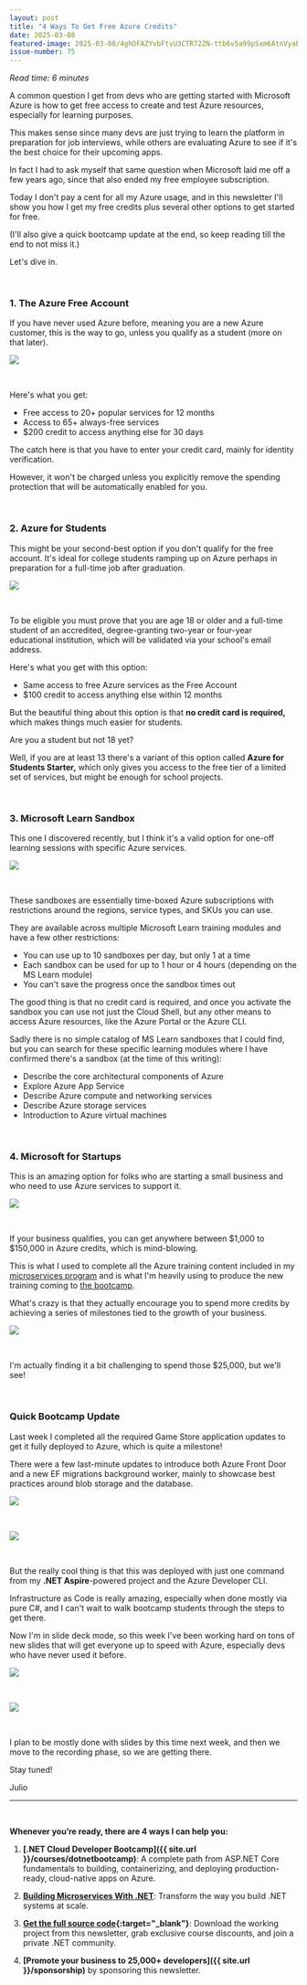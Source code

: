 ```yaml
---
layout: post
title: "4 Ways To Get Free Azure Credits"
date: 2025-03-08
featured-image: 2025-03-08/4ghDFAZYvbFtvU3CTR72ZN-ttb6v5a99pSxm6AtnVyaEc.jpeg
issue-number: 75
---
```


*Read time: 6 minutes*
​

A common question I get from devs who are getting started with Microsoft Azure is how to get free access to create and test Azure resources, especially for learning purposes.

This makes sense since many devs are just trying to learn the platform in preparation for job interviews, while others are evaluating Azure to see if it's the best choice for their upcoming apps.

In fact I had to ask myself that same question when Microsoft laid me off a few years ago, since that also ended my free employee subscription.

Today I don't pay a cent for all my Azure usage, and in this newsletter I'll show you how I get my free credits plus several other options to get started for free.

(I'll also give a quick bootcamp update at the end, so keep reading till the end to not miss it.)

Let's dive in.

​

### **1. The Azure Free Account**
If you have never used Azure before, meaning you are a new Azure customer, this is the way to go, unless you qualify as a student (more on that later).


![](/assets/images/2025-03-08/4ghDFAZYvbFtvU3CTR72ZN-jujH9CfZna8tZ1MC7eaiRt.jpeg)

​

Here's what you get:

*   <span>Free access to 20+ popular services for 12 months</span>
*   <span>Access to 65+ always-free services</span>
*   <span>$200 credit to access anything else for 30 days</span>

The catch here is that you have to enter your credit card, mainly for identity verification.

However, it won't be charged unless you explicitly remove the spending protection that will be automatically enabled for you.

​

### **2. Azure for Students**
This might be your second-best option if you don't qualify for the free account. It's ideal for college students ramping up on Azure perhaps in preparation for a full-time job after graduation.


![](/assets/images/2025-03-08/4ghDFAZYvbFtvU3CTR72ZN-pAxLJXNXtC3NExpvNPkC9r.jpeg)

​

To be eligible you must prove that you are age 18 or older and a full-time student of an accredited, degree-granting two-year or four-year educational institution, which will be validated via your school's email address.

Here's what you get with this option:

*   <span>Same access to free Azure services as the Free Account</span>
*   <span>$100 credit to access anything else within 12 months</span>

But the beautiful thing about this option is that **no credit card is required,** which makes things much easier for students.

Are you a student but not 18 yet?

Well, if you are at least 13 there's a variant of this option called **Azure for Students Starter,** which only gives you access to the free tier of a limited set of services, but might be enough for school projects.

​

### **3. Microsoft Learn Sandbox**
This one I discovered recently, but I think it's a valid option for one-off learning sessions with specific Azure services.


![](/assets/images/2025-03-08/4ghDFAZYvbFtvU3CTR72ZN-v3WrJVaKW9kb2LtzNnnYA5.jpeg)

​

These sandboxes are essentially time-boxed Azure subscriptions with restrictions around the regions, service types, and SKUs you can use.

They are available across multiple Microsoft Learn training modules and have a few other restrictions:

*   <span>You can use up to 10 sandboxes per day, but only 1 at a time</span>
*   <span>Each sandbox can be used for up to 1 hour or 4 hours (depending on the MS Learn module)</span>
*   <span>You can't save the progress once the sandbox times out</span>

The good thing is that no credit card is required, and once you activate the sandbox you can use not just the Cloud Shell, but any other means to access Azure resources, like the Azure Portal or the Azure CLI.

Sadly there is no simple catalog of MS Learn sandboxes that I could find, but you can search for these specific learning modules where I have confirmed there's a sandbox (at the time of this writing):

*   <span>Describe the core architectural components of Azure</span>
*   <span>Explore Azure App Service</span>
*   <span>Describe Azure compute and networking services</span>
*   <span>Describe Azure storage services</span>
*   <span>Introduction to Azure virtual machines</span>

​

### **4. Microsoft for Startups**
This is an amazing option for folks who are starting a small business and who need to use Azure services to support it.


![](/assets/images/2025-03-08/4ghDFAZYvbFtvU3CTR72ZN-4h8nXjcC6coUdbgUbUVdaF.jpeg)

​

If your business qualifies, you can get anywhere between $1,000 to $150,000 in Azure credits, which is mind-blowing.

This is what I used to complete all the Azure training content included in my [microservices program](https://dotnetmicroservices.com) and is what I'm heavily using to produce the new training coming to [the bootcamp](https://juliocasal.com/courses/dotnetbootcamp).

What's crazy is that they actually encourage you to spend more credits by achieving a series of milestones tied to the growth of your business.


![](/assets/images/2025-03-08/4ghDFAZYvbFtvU3CTR72ZN-ttb6v5a99pSxm6AtnVyaEc.jpeg)

​

I'm actually finding it a bit challenging to spend those $25,000, but we'll see!

​

### **Quick Bootcamp Update**
Last week I completed all the required Game Store application updates to get it fully deployed to Azure, which is quite a milestone!

There were a few last-minute updates to introduce both Azure Front Door and a new EF migrations background worker, mainly to showcase best practices around blob storage and the database.


![](/assets/images/2025-03-08/4ghDFAZYvbFtvU3CTR72ZN-qurWyJ8GGYbFjToULZiMza.jpeg)

​


![](/assets/images/2025-03-08/4ghDFAZYvbFtvU3CTR72ZN-aaUhCXk6JzwpD4VYx8aCFK.jpeg)

​

But the really cool thing is that this was deployed with just one command from my **.NET Aspire**-powered project and the Azure Developer CLI.

Infrastructure as Code is really amazing, especially when done mostly via pure C#, and I can't wait to walk bootcamp students through the steps to get there.

Now I'm in slide deck mode, so this week I've been working hard on tons of new slides that will get everyone up to speed with Azure, especially devs who have never used it before.


![](/assets/images/2025-03-08/4ghDFAZYvbFtvU3CTR72ZN-asmc9zW4tivQ151kuSiCpu.jpeg)

​


![](/assets/images/2025-03-08/4ghDFAZYvbFtvU3CTR72ZN-9mPioHYdVpGc7LpDQ8p67C.jpeg)

​

I plan to be mostly done with slides by this time next week, and then we move to the recording phase, so we are getting there.

Stay tuned!

Julio

---

<br/>

**Whenever you’re ready, there are 4 ways I can help you:**

1. **[.NET Cloud Developer Bootcamp]({{ site.url }}/courses/dotnetbootcamp)**: A complete path from ASP.NET Core fundamentals to building, containerizing, and deploying production-ready, cloud-native apps on Azure.

2. **​[Building Microservices With .NET](https://dotnetmicroservices.com)**: Transform the way you build .NET systems at scale.

3. **​[​Get the full source code](https://www.patreon.com/juliocasal){:target="_blank"}**: Download the working project from this newsletter, grab exclusive course discounts, and join a private .NET community.

4. **[Promote your business to 25,000+ developers]({{ site.url }}/sponsorship)** by sponsoring this newsletter.
